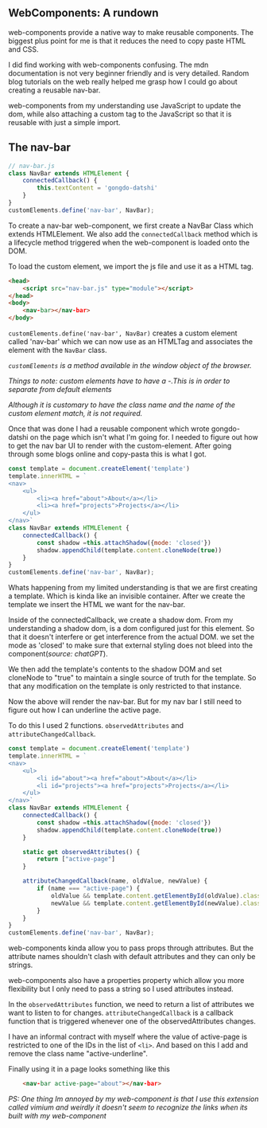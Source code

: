 ## WebComponents: A rundown

web-components provide a native way to make reusable components. The biggest plus point for me is that it reduces the need to copy paste HTML and CSS.

I did find working with web-components confusing. The mdn documentation is not very beginner friendly and is very detailed. Random blog tutorials on the web really helped me grasp how I could go about creating a reusable nav-bar.

web-components from my understanding use JavaScript to update the dom, while also attaching a custom tag to the JavaScript so that it is reusable with just a simple import.

## The nav-bar

```js
// nav-bar.js
class NavBar extends HTMLElement {
    connectedCallback() {
        this.textContent = 'gongdo-datshi'
    }
}
customElements.define('nav-bar', NavBar);
```

To create a nav-bar web-component, we first create a NavBar Class which extends HTMLElement. 
We also add the `connectedCallback` method which is a lifecycle method triggered when the web-component is loaded onto the DOM.

To load the custom element, we import the js file and use it as a HTML tag. 

```html
<head>
    <script src="nav-bar.js" type="module"></script>
</head>
<body>
    <nav-bar></nav-bar>
</body>
```

`customElements.define('nav-bar', NavBar)` creates a custom element called 'nav-bar' which we can now use as an HTMLTag and associates the element with the `NavBar` class. 

*`customElements` is a method available in the window object of the browser.*

*Things to note: custom elements have to have a -.This is in order to separate from default elements*

*Although it is customary to have the class name and the name of the custom element match, it is not required.*

Once that was done I had a reusable component which wrote gongdo-datshi on the page which isn't what I'm going for. I needed to figure out how to get the nav bar UI to render with the custom-element. After going through some blogs online and copy-pasta this is what I got.

```js
const template = document.createElement('template')
template.innerHTML = `
<nav>
    <ul>
        <li><a href="about">About</a></li>
        <li><a href="projects">Projects</a></li>
    </ul>
</nav>`
class NavBar extends HTMLElement {
    connectedCallback() {
        const shadow =this.attachShadow({mode: 'closed'})
        shadow.appendChild(template.content.cloneNode(true))
    }
}
customElements.define('nav-bar', NavBar);
```

Whats happening from my limited understanding is that we are first creating a template. Which is kinda like an invisible container. After we create the template we insert the HTML we want for the nav-bar.

Inside of the connectedCallback, we create a shadow dom. From my understanding a shadow dom, is a dom configured just for this element. So that it doesn't interfere or get interference from the actual DOM. we set the mode as 'closed' to make sure that external styling does not bleed into the component(*source: chatGPT*). 

We then add the template's contents to the shadow DOM and set cloneNode to "true" to maintain a single source of truth for the template. So that any modification on the template is only restricted to that instance. 

Now the above will render the nav-bar. But for my nav bar I still need to figure out how I can underline the active page. 

To do this I used 2 functions. `observedAttributes` and `attributeChangedCallback`. 

```js
const template = document.createElement('template')
template.innerHTML = `
<nav>
    <ul>
        <li id="about"><a href="about">About</a></li>
        <li id="projects"><a href="projects">Projects</a></li>
    </ul>
</nav>`
class NavBar extends HTMLElement {
    connectedCallback() {
        const shadow =this.attachShadow({mode: 'closed'})
        shadow.appendChild(template.content.cloneNode(true))
    }

    static get observedAttributes() {
        return ["active-page"]
    }

    attributeChangedCallback(name, oldValue, newValue) {
        if (name === "active-page") {
            oldValue && template.content.getElementById(oldValue).classList.remove("active-underline");
            newValue && template.content.getElementById(newValue).classList.add("active-underline");
        }
    }
}
customElements.define('nav-bar', NavBar);
```

web-components kinda allow you to pass props through attributes. But the attribute names shouldn't clash with default attributes and they can only be strings. 

web-components also have a properties property which allow you more flexibility but I only need to pass a string so I used attributes instead.

In the `observedAttributes` function, we need to return a list of attributes we want to listen to for changes.
`attributeChangedCallback` is a callback function that is triggered whenever one of the observedAttributes changes.

I have an informal contract with myself where the value of active-page is restricted to one of the IDs in the list of `<li>`. And based on this I add and remove the class name "active-underline".

Finally using it in a page looks something like this
```html
    <nav-bar active-page="about"></nav-bar>
```

*PS: One thing Im annoyed by my web-component is that I use this extension called vimium and weirdly it doesn't seem to recognize the links when its built with my web-component*